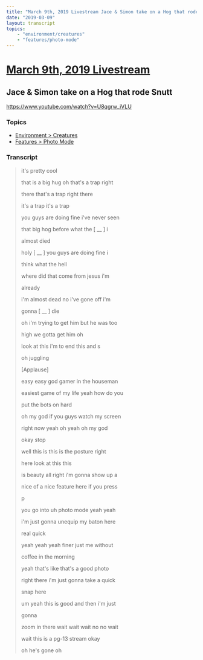 ```yaml
---
title: "March 9th, 2019 Livestream Jace & Simon take on a Hog that rode Snutt"
date: "2019-03-09"
layout: transcript
topics:
    - "environment/creatures"
    - "features/photo-mode"
---
```

# [March 9th, 2019 Livestream](../2019-03-09.md)
## Jace & Simon take on a Hog that rode Snutt
https://www.youtube.com/watch?v=U8qgrw_iVLU

### Topics
* [Environment > Creatures](../topics/environment/creatures.md)
* [Features > Photo Mode](../topics/features/photo-mode.md)

### Transcript

> it's pretty cool
>
> that is a big hug oh that's a trap right
>
> there that's a trap right there
>
> it's a trap it's a trap
>
> you guys are doing fine i've never seen
>
> that big hog before what the [ __ ] i
>
> almost died
>
> holy [ __ ] you guys are doing fine i
>
> think what the hell
>
> where did that come from jesus i'm
>
> already
>
> i'm almost dead no i've gone off i'm
>
> gonna [ __ ] die
>
> oh i'm trying to get him but he was too
>
> high we gotta get him oh
>
> look at this i'm to end this and s
>
> oh juggling
>
> [Applause]
>
> easy easy god gamer in the houseman
>
> easiest game of my life yeah how do you
>
> put the bots on hard
>
> oh my god if you guys watch my screen
>
> right now yeah oh yeah oh my god
>
> okay stop
>
> well this is this is the posture right
>
> here look at this this
>
> is beauty all right i'm gonna show up a
>
> nice of a nice feature here if you press
>
> p
>
> you go into uh photo mode yeah yeah
>
> i'm just gonna unequip my baton here
>
> real quick
>
> yeah yeah yeah finer just me without
>
> coffee in the morning
>
> yeah that's like that's a good photo
>
> right there i'm just gonna take a quick
>
> snap here
>
> um yeah this is good and then i'm just
>
> gonna
>
> zoom in there wait wait wait no no wait
>
> wait this is a pg-13 stream okay
>
> oh he's gone oh
